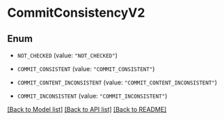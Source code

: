 # CommitConsistencyV2

## Enum


* `NOT_CHECKED` (value: `"NOT_CHECKED"`)

* `COMMIT_CONSISTENT` (value: `"COMMIT_CONSISTENT"`)

* `COMMIT_CONTENT_INCONSISTENT` (value: `"COMMIT_CONTENT_INCONSISTENT"`)

* `COMMIT_INCONSISTENT` (value: `"COMMIT_INCONSISTENT"`)


[[Back to Model list]](../README.md#documentation-for-models) [[Back to API list]](../README.md#documentation-for-api-endpoints) [[Back to README]](../README.md)



